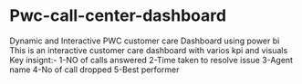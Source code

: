 # Pwc-call-center-dashboard
Dynamic and Interactive PWC customer care Dashboard using power bi
This is an interactive customer care dashboard with varios kpi and visuals
Key insignt:-
1-NO of calls answered
2-Time taken to resolve issue
3-Agent name
4-No of call dropped
5-Best performer
